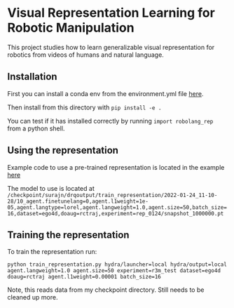 # Visual Representation Learning for Robotic Manipulation

This project studies how to learn generalizable visual representation for robotics from videos of humans and natural language.

## Installation

First you can install a conda env from the environment.yml file [here](https://github.com/fairinternal/robolang_rep/blob/clean/robolang_rep/environment.yml).

Then install from this directory with `pip install -e .`

You can test if it has installed correctly by running `import robolang_rep` from a python shell.

## Using the representation

Example code to use a pre-trained representation is located in the example [here](https://github.com/fairinternal/robolang_rep/blob/clean/robolang_rep/example.py)

The model to use is located at `/checkpoint/surajn/drqoutput/train_representation/2022-01-24_11-10-28/10_agent.finetunelang=0,agent.l1weight=1e-05,agent.langtype=lorel,agent.langweight=1.0,agent.size=50,batch_size=16,dataset=ego4d,doaug=rctraj,experiment=rep_0124/snapshot_1000000.pt`

## Training the representation

To train the representation run:

`python train_representation.py hydra/launcher=local hydra/output=local agent.langweight=1.0 agent.size=50 experiment=r3m_test dataset=ego4d doaug=rctraj agent.l1weight=0.00001 batch_size=16`
 
 Note, this reads data from my checkpoint directory. Still needs to be cleaned up more.
 
 
 
